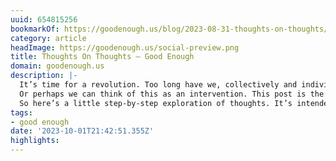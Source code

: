 ```yaml
---
uuid: 654815256
bookmarkOf: https://goodenough.us/blog/2023-08-31-thoughts-on-thoughts/
category: article
headImage: https://goodenough.us/social-preview.png
title: Thoughts On Thoughts — Good Enough
domain: goodenough.us
description: |-
  It’s time for a revolution. Too long have we, collectively and individually, been tyrannized by our thoughts and what we believe about them.
  Or perhaps we can think of this as an intervention. This post is the circle of friends gathered to help us stop hitting ourselves in the face with a hammer.
  So here’s a little step-by-step exploration of thoughts. It’s intended for any of us who, from time to time, struggle with intrusive or negative thoughts in any way.
tags:
- good enough
date: '2023-10-01T21:42:51.355Z'
highlights: 
---
```



